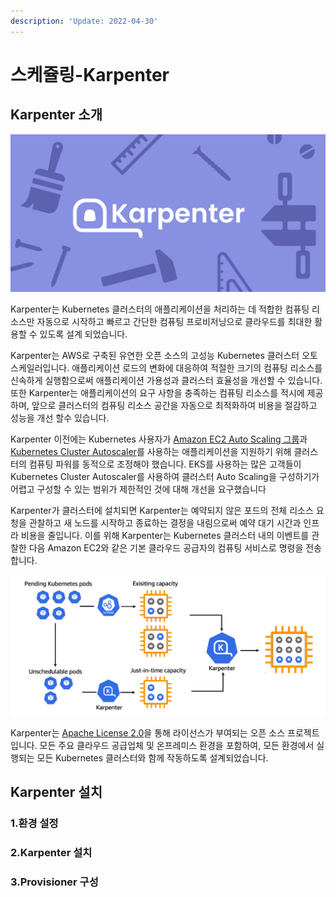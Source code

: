 ```yaml
---
description: 'Update: 2022-04-30'
---
```


# 스케쥴링-Karpenter

## Karpenter 소개&#x20;

![](<../.gitbook/assets/image (229).png>)

Karpenter는 Kubernetes 클러스터의 애플리케이션을 처리하는 데 적합한 컴퓨팅 리소스만 자동으로 시작하고 빠르고 간단한 컴퓨팅 프로비저닝으로 클라우드를 최대한 활용할 수 있도록 설계 되었습니다.&#x20;

Karpenter는 AWS로 구축된 유연한 오픈 소스의 고성능 Kubernetes 클러스터 오토스케일러입니다. 애플리케이션 로드의 변화에 대응하여 적절한 크기의 컴퓨팅 리소스를 신속하게 실행함으로써 애플리케이션 가용성과 클러스터 효율성을 개선할 수 있습니다. 또한 Karpenter는 애플리케이션의 요구 사항을 충족하는 컴퓨팅 리소스를 적시에 제공하며, 앞으로 클러스터의 컴퓨팅 리소스 공간을 자동으로 최적화하여 비용을 절감하고 성능을 개선 할수 있습니다.&#x20;

Karpenter 이전에는 Kubernetes 사용자가 [Amazon EC2 Auto Scaling 그룹](https://docs.aws.amazon.com/autoscaling/ec2/userguide/AutoScalingGroup.html)과 [Kubernetes Cluster Autoscaler](https://github.com/kubernetes/autoscaler/tree/master/cluster-autoscaler)를 사용하는 애플리케이션을 지원하기 위해 클러스터의 컴퓨팅 파워를 동적으로 조정해야 했습니다. EKS를 사용하는 많은 고객들이 Kubernetes Cluster Autoscaler를 사용하여 클러스터 Auto Scaling을 구성하기가 어렵고 구성할 수 있는 범위가 제한적인 것에 대해 개선을 요구했습니다&#x20;

Karpenter가 클러스터에 설치되면 Karpenter는 예약되지 않은 포드의 전체 리소스 요청을 관찰하고 새 노드를 시작하고 종료하는 결정을 내림으로써 예약 대기 시간과 인프라 비용을 줄입니다. 이를 위해 Karpenter는 Kubernetes 클러스터 내의 이벤트를 관찰한 다음 Amazon EC2와 같은 기본 클라우드 공급자의 컴퓨팅 서비스로 명령을 전송합니다.

![](<../.gitbook/assets/image (236).png>)

Karpenter는 [Apache License 2.0](https://github.com/awslabs/karpenter/blob/main/LICENSE)을 통해 라이선스가 부여되는 오픈 소스 프로젝트입니다. 모든 주요 클라우드 공급업체 및 온프레미스 환경을 포함하여, 모든 환경에서 실행되는 모든 Kubernetes 클러스터와 함께 작동하도록 설계되었습니다.&#x20;



## Karpenter 설치

### 1.환경 설정



### 2.Karpenter 설치



### 3.Provisioner 구성

